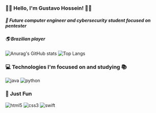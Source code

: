 ### 👋🏼 Hello, I'm Gustavo Hossein! 👋🏼
##### 👻 Future computer engineer and cybersecurity student focused on pentester
##### 🌎 Brazilian player

![Anurag's GitHub stats](https://github-readme-stats.vercel.app/api?username=GuakahSecurity&show_icons=true&theme=radical)
![Top Langs](https://github-readme-stats.vercel.app/api/top-langs/?username=GuakahSecurity&hide_progress=false)

### 💻 Technologies I'm focused on and studying 📚
<div style="display:"inline_block"/>
  <img align="center" alt="java" src="https://img.shields.io/badge/Java-ED8B00?style=for-the-badge&logo=openjdk&logoColor=white"/>
  <img align="center" alt="python" src="https://img.shields.io/badge/Python-14354C?style=for-the-badge&logo=python&logoColor=white"/>
</div>

### 🚀 Just Fun 
<div style="display:"inline_block"/>
  <img align="center" alt="html5" src="https://img.shields.io/badge/HTML5-E34F26?style=for-the-badge&logo=html5&logoColor=white"/>
  <img align="center" alt="css3" src="https://img.shields.io/badge/CSS3-1572B6?style=for-the-badge&logo=css3&logoColor=white"/>
  <img align="center" alt="swift" src="https://img.shields.io/badge/Swift-FA7343?style=for-the-badge&logo=swift&logoColor=white"/>
</div>
